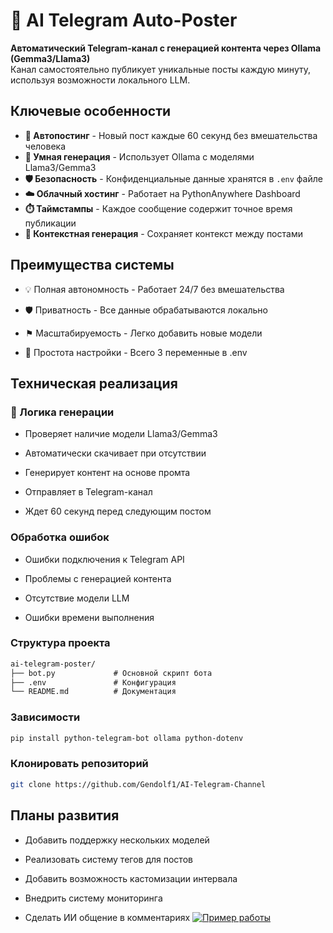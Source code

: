 # 🤖 AI Telegram Auto-Poster

**Автоматический Telegram-канал с генерацией контента через Ollama (Gemma3/Llama3)**  
Канал самостоятельно публикует уникальные посты каждую минуту, используя возможности локального LLM.



## Ключевые особенности

- **🔄 Автопостинг** - Новый пост каждые 60 секунд без вмешательства человека
- **🧠 Умная генерация** - Использует Ollama с моделями Llama3/Gemma3
- **🛡️ Безопасность** - Конфиденциальные данные хранятся в `.env` файле
- **☁️ Облачный хостинг** - Работает на PythonAnywhere Dashboard
- **⏱️ Таймстампы** - Каждое сообщение содержит точное время публикации
- **🔄 Контекстная генерация** - Сохраняет контекст между постами

## Преимущества системы
 - 💡 Полная автономность - Работает 24/7 без вмешательства

 - 🛡️ Приватность - Все данные обрабатываются локально

 - ⚑ Масштабируемость - Легко добавить новые модели

 - 🔧 Простота настройки - Всего 3 переменные в .env
## Техническая реализация
 ### 🔄 Логика генерации
 - Проверяет наличие модели Llama3/Gemma3

 - Автоматически скачивает при отсутствии

 - Генерирует контент на основе промта

 - Отправляет в Telegram-канал

 - Ждет 60 секунд перед следующим постом


### Обработка ошибок
 - Ошибки подключения к Telegram API

 - Проблемы с генерацией контента

 - Отсутствие модели LLM

 - Ошибки времени выполнения
 ###  Структура проекта
```markdown
ai-telegram-poster/
├── bot.py             # Основной скрипт бота
├── .env               # Конфигурация 
└── README.md          # Документация
```
###  Зависимости
```bash
pip install python-telegram-bot ollama python-dotenv
```
### Клонировать репозиторий
```bash
git clone https://github.com/Gendolf1/AI-Telegram-Channel
```
## Планы развития
 - Добавить поддержку нескольких моделей

 - Реализовать систему тегов для постов

 - Добавить возможность кастомизации интервала

 - Внедрить систему мониторинга
 - Сделать ИИ общение в комментариях
[![Пример работы](https://i.postimg.cc/WzftyN1z/photo-2025-07-01-13-47-56.jpg)](https://postimg.cc/fSmwthXQ)
